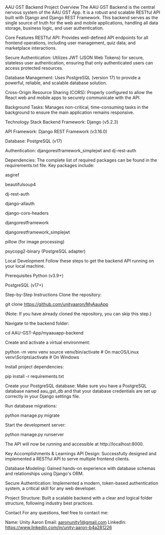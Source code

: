 AAU GST Backend
Project Overview
The AAU GST Backend is the central nervous system of the AAU GST App. It is a robust and scalable RESTful API built with Django and Django REST Framework. This backend serves as the single source of truth for the web and mobile applications, handling all data storage, business logic, and user authentication.

Core Features
RESTful API: Provides well-defined API endpoints for all frontend operations, including user management, quiz data, and marketplace interactions.

Secure Authentication: Utilizes JWT (JSON Web Tokens) for secure, stateless user authentication, ensuring that only authenticated users can access protected resources.

Database Management: Uses PostgreSQL (version 17) to provide a powerful, reliable, and scalable database solution.

Cross-Origin Resource Sharing (CORS): Properly configured to allow the React web and mobile apps to securely communicate with the API.

Background Tasks: Manages non-critical, time-consuming tasks in the background to ensure the main application remains responsive.

Technology Stack
Backend Framework: Django (v5.2.3)

API Framework: Django REST Framework (v3.16.0)

Database: PostgreSQL (v17)

Authentication: djangorestframework_simplejwt and dj-rest-auth

Dependencies: The complete list of required packages can be found in the requirements.txt file. Key packages include:

asgiref

beautifulsoup4

dj-rest-auth

django-allauth

django-cors-headers

djangorestframework

djangorestframework_simplejwt

pillow (for image processing)

psycopg2-binary (PostgreSQL adapter)

Local Development
Follow these steps to get the backend API running on your local machine.

Prerequisites
Python (v3.9+)

PostgreSQL (v17+)

Step-by-Step Instructions
Clone the repository:

git clone https://github.com/unityaaron/MyAauApp

(Note: If you have already cloned the repository, you can skip this step.)

Navigate to the backend folder:

cd AAU-GST-App/myaauapp-backend

Create and activate a virtual environment:

python -m venv venv
source venv/bin/activate  # On macOS/Linux
venv\Scripts\activate      # On Windows

Install project dependencies:

pip install -r requirements.txt

Create your PostgreSQL database:
Make sure you have a PostgreSQL database named aau_gst_db and that your database credentials are set up correctly in your Django settings file.

Run database migrations:

python manage.py migrate

Start the development server:

python manage.py runserver

The API will now be running and accessible at http://localhost:8000.

Key Accomplishments & Learnings
API Design: Successfully designed and implemented a RESTful API to serve multiple frontend clients.

Database Modeling: Gained hands-on experience with database schemas and relationships using Django's ORM.

Secure Authentication: Implemented a modern, token-based authentication system, a critical skill for any web developer.

Project Structure: Built a scalable backend with a clear and logical folder structure, following industry best practices.

Contact
For any questions, feel free to contact me:

Name: Unity Aaron
Email: aaronunity1@gmail.com
LinkedIn: https://www.linkedin.com/in/unity-aaron-b4a281226